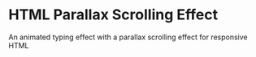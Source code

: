 # HTML Parallax Scrolling Effect
An animated typing effect with a parallax scrolling effect for responsive HTML
